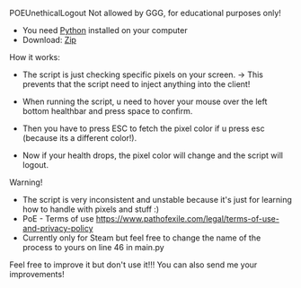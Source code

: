 POEUnethicalLogout
Not allowed by GGG, for educational purposes only!

- You need [Python](https://www.python.org/downloads/) installed on your computer
- Download: [Zip](https://github.com/saikokami/POEUnethicalLogout/archive/refs/heads/main.zip)

How it works:
- The script is just checking specific pixels on your screen.
  -> This prevents that the script need to inject anything into the client!
  
- When running the script, u need to hover your mouse over the left bottom healthbar and press space to confirm.
- Then you have to press ESC to fetch the pixel color if u press esc (because its a different color!).

- Now if your health drops, the pixel color will change and the script will logout.




Warning!
- The script is very inconsistent and unstable because it's just for learning how to handle with pixels and stuff :)
- PoE - Terms of use https://www.pathofexile.com/legal/terms-of-use-and-privacy-policy
- Currently only for Steam but feel free to change the name of the process to yours on line 46 in main.py


Feel free to improve it but don't use it!!!
You can also send me your improvements!
